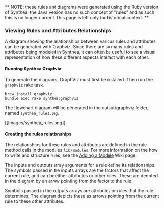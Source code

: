 ** NOTE: these rules and diagrams were generated using the Ruby version of Synthea; the Java version has no such concept of "rules" and as such this is no longer current. This page is left only for historical context. **

### Viewing Rules and Attributes Relationships

A diagram showing the relationships between various rules and attributes can be generated with Graphviz. Since there are so many rules and attributes being modeled in Synthea, it can often be useful to see a visual representation of how these different aspects interact with each other.

#### Running Synthea Graphviz

To generate the diagrams, GraphViz must first be installed. Then run the `graphviz` rake task.

```
brew install graphviz
bundle exec rake synthea:graphviz
```

The flowchart diagram will be generated in the output/graphviz folder, named `synthea_rules.png`.

[[Images/synthea_rules.png]]

#### Creating the rules relationships
The relationships for these rules and attributes are defined in the rule method calls in the modules `lib/modules`. For more information on the how to write and structure rules, see the [Adding a Module](https://github.com/synthetichealth/synthea/wiki/Adding-a-Module) Wiki page. 

The inputs and outputs array arguments for a rule define its relationships. The symbols passed in the inputs arrays are the factors that affect the current rule, and can be either attributes or other rules. These are denoted in the diagram by an arrow pointing from the factor to the rule.

Symbols passed in the outputs arrays are attributes or rules that the rule determines. The diagram depicts these as arrows pointing from the current rule to these other attributes.